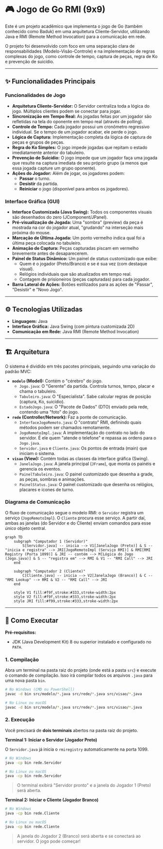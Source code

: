 
# 🎮 Jogo de Go RMI (9x9)

Este é um projeto acadêmico que implementa o jogo de Go (também conhecido como Baduk) em uma arquitetura Cliente-Servidor, utilizando Java e RMI (Remote Method Invocation) para a comunicação em rede.

O projeto foi desenvolvido com foco em uma separação clara de responsabilidades (Modelo-Visão-Controle) e na implementação de regras complexas do jogo, como controle de tempo, captura de peças, regra de Ko e prevenção de suicídio.

---

## ✨ Funcionalidades Principais

### Funcionalidades de Jogo
* **Arquitetura Cliente-Servidor:** O Servidor centraliza toda a lógica do jogo. Múltiplos clientes podem se conectar para jogar.
* **Sincronização em Tempo Real:** As jogadas feitas por um jogador são refletidas na tela do oponente em tempo real (através de polling).
* **Controle de Tempo:** Cada jogador possui um cronômetro regressivo individual. Se o tempo de um jogador acabar, ele perde o jogo.
* **Lógica de Captura:** Implementação completa da lógica de captura de peças e grupos de peças.
* **Regra do Ko Simples:** O jogo impede jogadas que repitam o estado imediatamente anterior do tabuleiro.
* **Prevenção de Suicídio:** O jogo impede que um jogador faça uma jogada que resulte na captura imediata de seu próprio grupo (a menos que essa jogada capture um grupo oponente).
* **Ações do Jogador:** Além de jogar, os jogadores podem:
    * **Passar** o turno.
    * **Desistir** da partida.
    * **Reiniciar** o jogo (disponível para ambos os jogadores).

### Interface Gráfica (GUI)
* **Interface Customizada (Java Swing):** Todos os componentes visuais são desenhados do zero (JComponent/JPanel).
* **Pré-visualização de Jogada:** Uma "sombra" (preview) da peça é mostrada na cor do jogador atual, "grudando" na interseção mais próxima do mouse.
* **Marcação de Última Jogada:** Um ponto vermelho indica qual foi a última peça colocada no tabuleiro.
* **Animação de Captura:** Peças capturadas piscam em vermelho brevemente antes de desaparecerem.
* **Painel de Status Dinâmico:** Um painel de status customizado que exibe:
    * Quem é o jogador (Preto/Branco) e se é sua vez (com destaque visual).
    * Relógios individuais que são atualizados em tempo real.
    * Contagem de prisioneiros (peças capturadas) para cada jogador.
* **Barra Lateral de Ações:** Botões estilizados para as ações de "Passar", "Desistir" e "Novo Jogo".

---

## ⚙️ Tecnologias Utilizadas

* **Linguagem:** Java
* **Interface Gráfica:** Java Swing (com pintura customizada 2D)
* **Comunicação em Rede:** Java RMI (Remote Method Invocation)

---

## 🏗️ Arquitetura

O sistema é dividido em três pacotes principais, seguindo uma variação do padrão MVC:

* **`modelo` (Model):** Contém o "cérebro" do jogo.
    * `Jogo.java`: O "Gerente" da partida. Controla turnos, tempo, placar e chama o tabuleiro.
    * `Tabuleiro.java`: O "Especialista". Sabe calcular regras de posição (captura, Ko, suicídio).
    * `EstadoJogo.java`: O "Pacote de Dados" (DTO) enviado pela rede, contendo uma "foto" do jogo.
* **`rede` (Controller/Network):** Faz a ponte de comunicação.
    * `InterfaceJogoRemoto.java`: O "contrato" RMI, definindo quais métodos podem ser chamados remotamente.
    * `JogoRemotoImpl.java`: A implementação do contrato no lado do servidor. É ele quem "atende o telefone" e repassa as ordens para o `Jogo.java`.
    * `Servidor.java` e `Cliente.java`: Os pontos de entrada (main) que iniciam o sistema.
* **`visao` (View):** Contém todas as classes da interface gráfica (Swing).
    * `JanelaJogo.java`: A janela principal (`JFrame`), que monta os painéis e gerencia os eventos.
    * `PainelTabuleiro.java`: O painel customizado que desenha a grade, as peças, sombras e animações.
    * `PainelStatus.java`: O painel customizado que desenha os relógios, placares e ícones de turno.

### Diagrama de Comunicação

O fluxo de comunicação segue o modelo RMI: o `Servidor` registra um serviço (`JogoRemotoImpl`). O `Cliente` procura esse serviço. A partir daí, ambas as janelas (do Servidor e do Cliente) enviam comandos para esse *único* objeto central.

```mermaid
graph TD
    subgraph "Computador 1 (Servidor)"
        S[Servidor.java] -- inicia --> V1[JanelaJogo (Preto)] & S -- "inicia e registra" --> JRI[JogoRemotoImpl (Serviço RMI)] & RMI[RMI Registry (Porta 1099)] & JRI -- contém --> M[Lógica do Jogo (Jogo.java)] & S -- "registra em" --> RMI & V1 -- "RMI Call" --> JRI
    end
    
    subgraph "Computador 2 (Cliente)"
        C[Cliente.java] -- inicia --> V2[JanelaJogo (Branco)] & C -- "RMI Lookup" --> RMI & V2 -- "RMI Call" --> JRI
    end

    style V1 fill:#f9f,stroke:#333,stroke-width:2px
    style V2 fill:#f9f,stroke:#333,stroke-width:2px
    style JRI fill:#f99,stroke:#333,stroke-width:2px
````

-----

## 🚀 Como Executar

**Pré-requisitos:**

  * JDK (Java Development Kit) 8 ou superior instalado e configurado no `PATH`.

### 1\. Compilação

Abra um terminal na pasta raiz do projeto (onde está a pasta `src`) e execute o comando de compilação. Isso irá compilar todos os arquivos `.java` para uma nova pasta `bin`.

```bash
# No Windows (CMD ou PowerShell)
javac -d bin src/modelo/*.java src/rede/*.java src/visao/*.java

# No Linux ou macOS
javac -d bin src/modelo/*.java src/rede/*.java src/visao/*.java
```

### 2\. Execução

Você precisará de **dois terminais** abertos na pasta raiz do projeto.

**Terminal 1: Iniciar o Servidor (Jogador Preto)**

O `Servidor.java` já inicia o `rmiregistry` automaticamente na porta 1099.

```bash
# No Windows
java -cp bin rede.Servidor

# No Linux ou macOS
java -cp bin rede.Servidor
```

> O terminal exibirá "Servidor pronto" e a janela do Jogador 1 (Preto) será aberta.

**Terminal 2: Iniciar o Cliente (Jogador Branco)**

```bash
# No Windows
java -cp bin rede.Cliente

# No Linux ou macOS
java -cp bin rede.Cliente
```

> A janela do Jogador 2 (Branco) será aberta e se conectará ao servidor. O jogo pode começar\!
